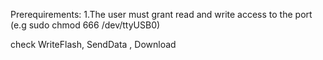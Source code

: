 Prerequirements:
1.The user must grant read and write access to the port (e.g sudo chmod 666 /dev/ttyUSB0)

check WriteFlash, SendData , Download
